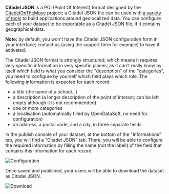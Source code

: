 **Citadel JSON** is a POI (Point Of Interest) format designed by the [CitadelOnTheMove](http://www.citadelonthemove.eu/) project; a Citadel JSON file
can be used with [a variety of tools](http://www.citadelonthemove.eu/en-us/createanapp/developerpage.aspx) to build applications around geolocalized data. You can configure each of your dataset to be exportable
as a Citadel JSON file, if it contains geographical data.

**Note:** by default, you won't have the Citadel JSON configuration form in your interface; contact us (using the support form for example) to have it activated.

The Citadel JSON format is strongly structured, which
means it requires very specific information in very specific places; as it can't
really know by itself which field is what you consider the "description" of the "categories", you need to configure by yourself which field plays which role. The following information is expected for each record:

- a title (the name of a school...)
- a description (a longer description of the point of interest; can be left empty although it is not recommended)
- one or more categories
- a localisation (automatically filled by OpenDataSoft, no need for configuration)
- an address, a postal code, and a city, in three separate fields

In the publish console of your dataset, at the bottom of the "Informations" tab, you will find a "Citadel JSON" tab. There, you will be able to configure the required
information by filling the name (not the label!) of the field that contains this information for each record.

![Configuration](configuration.png)

Once saved and published, your users will be able to download the dataset as Citadel JSON.

![Download](download-en.png)
